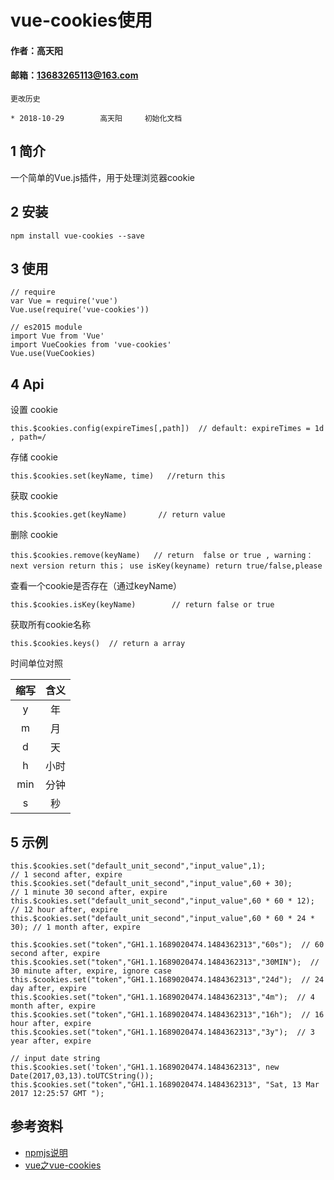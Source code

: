 # vue-cookies使用

#### 作者：高天阳
#### 邮箱：13683265113@163.com

```
更改历史

* 2018-10-29        高天阳     初始化文档

```

## 1 简介

一个简单的Vue.js插件，用于处理浏览器cookie

## 2 安装

```
npm install vue-cookies --save
```

## 3 使用

```
// require
var Vue = require('vue')
Vue.use(require('vue-cookies'))

// es2015 module
import Vue from 'Vue'
import VueCookies from 'vue-cookies'
Vue.use(VueCookies)
```

## 4 Api

设置 cookie

```
this.$cookies.config(expireTimes[,path])  // default: expireTimes = 1d , path=/
```

存储 cookie

```
this.$cookies.set(keyName, time)   //return this
```

获取 cookie

```
this.$cookies.get(keyName)       // return value
```

删除 cookie

```
this.$cookies.remove(keyName)   // return  false or true , warning： next version return this； use isKey(keyname) return true/false,please
```

查看一个cookie是否存在（通过keyName）

```
this.$cookies.isKey(keyName)        // return false or true
```

获取所有cookie名称

```
this.$cookies.keys()  // return a array
```

时间单位对照

| 缩写 | 含义 |
| :---: | :---: |
| y | 年 |
| m | 月 |
| d | 天 |
| h | 小时 |
| min | 分钟 |
| s | 秒 |

## 5 示例

```
this.$cookies.set("default_unit_second","input_value",1);            // 1 second after, expire
this.$cookies.set("default_unit_second","input_value",60 + 30);      // 1 minute 30 second after, expire
this.$cookies.set("default_unit_second","input_value",60 * 60 * 12); // 12 hour after, expire
this.$cookies.set("default_unit_second","input_value",60 * 60 * 24 * 30); // 1 month after, expire
```

```
this.$cookies.set("token","GH1.1.1689020474.1484362313","60s");  // 60 second after, expire
this.$cookies.set("token","GH1.1.1689020474.1484362313","30MIN");  // 30 minute after, expire, ignore case
this.$cookies.set("token","GH1.1.1689020474.1484362313","24d");  // 24 day after, expire
this.$cookies.set("token","GH1.1.1689020474.1484362313","4m");  // 4 month after, expire
this.$cookies.set("token","GH1.1.1689020474.1484362313","16h");  // 16 hour after, expire
this.$cookies.set("token","GH1.1.1689020474.1484362313","3y");  // 3 year after, expire
 
// input date string 
this.$cookies.set('token',"GH1.1.1689020474.1484362313", new Date(2017,03,13).toUTCString());
this.$cookies.set("token","GH1.1.1689020474.1484362313", "Sat, 13 Mar 2017 12:25:57 GMT ");
```

## 参考资料

* [npmjs说明](https://www.npmjs.com/package/vue-cookies)
* [vue之vue-cookies](https://www.cnblogs.com/s313139232/p/9341762.html)
 